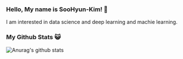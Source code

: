 ### Hello, My name is SooHyun-Kim! 👋
I am interested in data science and deep learning and machie learning.

### My Github Stats 😺
<cener> ![Anurag's github stats](https://github-readme-stats.vercel.app/api?username=kshiny&show_icons=true&theme=gruvbox) </center>

<!--
**kshiny/kshiny** is a ✨ _special_ ✨ repository because its `README.md` (this file) appears on your GitHub profile.

Here are some ideas to get you started:

- 🔭 I’m currently working on ...
- 🌱 I’m currently learning ...
- 👯 I’m looking to collaborate on ...
- 🤔 I’m looking for help with ...
- 💬 Ask me about ...
- 📫 How to reach me: ...
- 😄 Pronouns: ...
- ⚡ Fun fact: ...
-->
